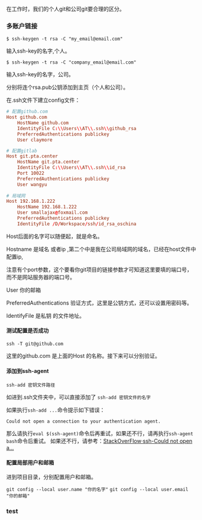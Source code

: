 在工作时，我们的个人git和公司git要合理的区分。

### 多账户链接

`$ ssh-keygen -t rsa -C "my_email@email.com" `

输入ssh-key的名字,个人。

`$ ssh-keygen -t rsa -C "company_email@email.com" `

输入ssh-key的名字，公司。

分别将连个rsa.pub公钥添加到主页（个人和公司）。

在.ssh文件下建立config文件：

```conf
# 配置github.com
Host github.com                 
    HostName github.com
    IdentityFile C:\\Users\\AT\\.ssh\\github_rsa
    PreferredAuthentications publickey
    User claymore

# 配置gitlab
Host git.pta.center
    HostName git.pta.center
    IdentityFile C:\\Users\\AT\\.ssh\\id_rsa
    Port 10022
    PreferredAuthentications publickey
    User wangyu
    
# 局域网
Host 192.168.1.222
    HostName 192.168.1.222
    User smallajax@foxmail.com
    PreferredAuthentications publickey
    IdentityFile /D/Workspace/ssh/id_rsa_oschina
```



Host后面的名字可以随便起，就是命名。

Hostname 是域名 或者ip ,第二个中是我在公司局域网的域名，已经在host文件中配置ip,

注意有个port参数，这个要看你git项目的链接参数才可知道这里要填的端口号，而不是网站服务器的端口号。

User  你的邮箱

PreferredAuthentications 验证方式，这里是公钥方式，还可以设置用密码等。

IdentifyFile 是私钥 的文件地址。



#### 测试配置是否成功

`ssh -T git@github.com `

这里的github.com 是上面的Host 的名称。接下来可以分别验证。



#### 添加到ssh-agent

`ssh-add 密钥文件路径`

如进到.ssh文件夹中，可以直接添加了 `ssh-add 密钥文件的名字`

如果执行`ssh-add ...`命令提示如下错误：

```
Could not open a connection to your authentication agent.
```

那么请执行`eval $(ssh-agent)`命令后再重试，如果还不行，请再执行`ssh-agent bash`命令后重试。 
如果还不行，请参考：[StackOverFlow·ssh-Could not open a…](http://stackoverflow.com/questions/17846529/could-not-open-a-connection-to-your-authentication-agent)



#### 配置局部用户和邮箱

进到项目目录，分别配置用户和邮箱。

`git config --local user.name "你的名字"`
`git config --local user.email "你的邮箱"`



### test